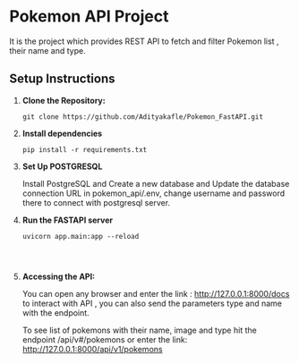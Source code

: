 # Pokemon API Project

It is the project which provides REST API to fetch and filter Pokemon list , their name and type.

## Setup Instructions

1. **Clone the Repository:**
   ```git bash
   git clone https://github.com/Adityakafle/Pokemon_FastAPI.git
2. **Install dependencies**
    ```git bash
    pip install -r requirements.txt

4. **Set Up POSTGRESQL**

   Install PostgreSQL and Create a new database and Update the database connection URL in pokemon_api/.env,  change username and password there to connect with postgresql server.

5. **Run the FASTAPI server**
    ```git bash
   uvicorn app.main:app --reload

 
 

5. **Accessing the API:**

   You can open any browser and enter the link :  http://127.0.0.1:8000/docs to interact with API , you can also send the parameters type and name with the endpoint.

   To see list of pokemons with their name, image and type hit the endpoint /api/v#/pokemons or enter the link: http://127.0.0.1:8000/api/v1/pokemons
